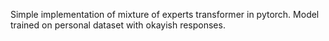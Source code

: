 Simple implementation of mixture of experts transformer in pytorch. Model trained on personal dataset with okayish responses.
